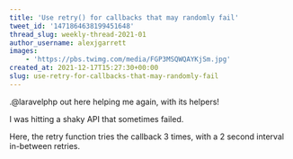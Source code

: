 ```yaml
---
title: 'Use retry() for callbacks that may randomly fail'
tweet_id: '1471864638199451648'
thread_slug: weekly-thread-2021-01
author_username: alexjgarrett
images:
    - 'https://pbs.twimg.com/media/FGP3MSQWQAYKjSm.jpg'
created_at: 2021-12-17T15:27:30+00:00
slug: use-retry-for-callbacks-that-may-randomly-fail
---
```

.@laravelphp out here helping me again, with its helpers!

I was hitting a shaky API that sometimes failed.

Here, the retry function tries the callback 3 times, with a 2 second interval in-between retries.